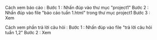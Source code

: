 Cách xem báo cáo : 
Bước 1 : Nhấn đúp vào thư mục "project1"
Bước 2 : Nhấn đúp vào file "báo cáo tuần 1.html" trong thư mục project1 
Bước 3 : Xem

Cách xem phần trả lời câu hỏi :
Bước 1 : Nhấn đúp vào file "trả lời câu hỏi tuần 1,2" 
Bước 2 : Xem

